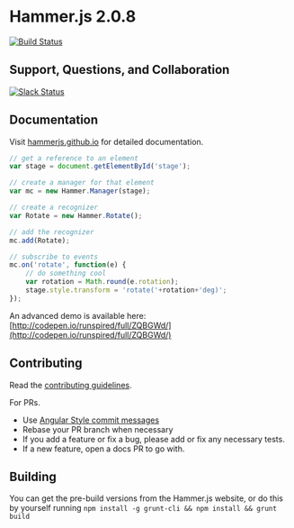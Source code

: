 # Hammer.js 2.0.8

[![Build Status](https://travis-ci.org/hammerjs/hammer.js.svg)](https://travis-ci.org/hammerjs/hammer.js)

## Support, Questions, and Collaboration

[![Slack Status](https://hammerjs.herokuapp.com/badge.svg)](https://hammerjs.herokuapp.com/)

## Documentation

Visit [hammerjs.github.io](http://hammerjs.github.io) for detailed documentation.

```js
// get a reference to an element
var stage = document.getElementById('stage');

// create a manager for that element
var mc = new Hammer.Manager(stage);

// create a recognizer
var Rotate = new Hammer.Rotate();

// add the recognizer
mc.add(Rotate);

// subscribe to events
mc.on('rotate', function(e) {
    // do something cool
    var rotation = Math.round(e.rotation);    
    stage.style.transform = 'rotate('+rotation+'deg)';
});
```

An advanced demo is available here: [http://codepen.io/runspired/full/ZQBGWd/](http://codepen.io/runspired/full/ZQBGWd/)


## Contributing

Read the [contributing guidelines](./CONTRIBUTING.md).

For PRs.

- Use [Angular Style commit messages](https://github.com/angular/angular.js/blob/v1.4.8/CONTRIBUTING.md#commit)
- Rebase your PR branch when necessary
- If you add a feature or fix a bug, please add or fix any necessary tests.
- If a new feature, open a docs PR to go with.

## Building

You can get the pre-build versions from the Hammer.js website, or do this by yourself running 
`npm install -g grunt-cli && npm install && grunt build`
